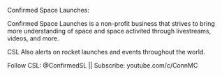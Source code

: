 Confirmed Space Launches:

Confirmed Space Launches is a non-profit business that strives to bring more understanding of space and space 
activited through livestreams, videos, and more.

CSL Also alerts on rocket launches and events throughout the world.


Follow CSL: @ConfirmedSL || Subscribe: youtube.com/c/ConnMC 